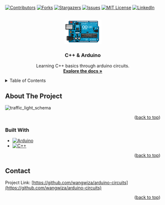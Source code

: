 
<a name="readme-top"></a>



<!-- PROJECT SHIELDS -->
<!--
*** I'm using markdown "reference style" links for readability.
*** Reference links are enclosed in brackets [ ] instead of parentheses ( ).
*** See the bottom of this document for the declaration of the reference variables
*** for contributors-url, forks-url, etc. This is an optional, concise syntax you may use.
*** https://www.markdownguide.org/basic-syntax/#reference-style-links
-->
[![Contributors][contributors-shield]][contributors-url]
[![Forks][forks-shield]][forks-url]
[![Stargazers][stars-shield]][stars-url]
[![Issues][issues-shield]][issues-url]
[![MIT License][license-shield]][license-url]
[![LinkedIn][linkedin-shield]][linkedin-url]



<!-- PROJECT LOGO -->
<br />
<div align="center">
  <a href="https://github.com/wangwiza/arduino-circuits">
    <img src="src/arduino_uno_logo2.png" alt="Logo" width="120" height="80">
  </a>

<h3 align="center">C++ & Arduino</h3>

  <p align="center">
    Learning C++ basics through arduino circuits.
    <br />
    <a href="https://github.com/wangwiza/arduino-circuits"><strong>Explore the docs »</strong></a>
    <br />

  </p>
</div>



<!-- TABLE OF CONTENTS -->
<details>
  <summary>Table of Contents</summary>
  <ol>
    <li>
      <a href="#about-the-project">About The Project</a>
      <ul>
        <li><a href="#built-with">Built With</a></li>
      </ul>
    </li>
    <li>
      <a href="#getting-started">Getting Started</a>
      <ul>
        <li><a href="#prerequisites">Prerequisites</a></li>
        <li><a href="#installation">Installation</a></li>
      </ul>
    </li>
    <li><a href="#usage">Usage</a></li>
    <li><a href="#roadmap">Roadmap</a></li>
    <li><a href="#contributing">Contributing</a></li>
    <li><a href="#license">License</a></li>
    <li><a href="#contact">Contact</a></li>
    <li><a href="#acknowledgments">Acknowledgments</a></li>
  </ol>
</details>



<!-- ABOUT THE PROJECT -->
## About The Project

![traffic_light_schema](https://user-images.githubusercontent.com/76924804/192179919-b892ba2d-3cbc-42d0-a418-1df5a81d5292.png)

<p align="right">(<a href="#readme-top">back to top</a>)</p>



### Built With

* [![Arduino][Arduino.cc]][arduino-url]
* [![C++][cpp]][cpp-url]



<p align="right">(<a href="#readme-top">back to top</a>)</p>

<!-- CONTACT -->
## Contact

Project Link: [https://github.com/wangwiza/arduino-circuits](https://github.com/wangwiza/arduino-circuits)

<p align="right">(<a href="#readme-top">back to top</a>)</p>

<!-- MARKDOWN LINKS & IMAGES -->
<!-- https://www.markdownguide.org/basic-syntax/#reference-style-links -->
[contributors-shield]: https://img.shields.io/github/contributors/wangwiza/arduino-circuits.svg?style=for-the-badge
[contributors-url]: https://github.com/wangwiza/arduino-circuits/graphs/contributors
[forks-shield]: https://img.shields.io/github/forks/wangwiza/arduino-circuits.svg?style=for-the-badge
[forks-url]: https://github.com/wangwiza/arduino-circuits/network/members
[stars-shield]: https://img.shields.io/github/stars/wangwiza/arduino-circuits.svg?style=for-the-badge
[stars-url]: https://github.com/wangwiza/arduino-circuits/stargazers
[issues-shield]: https://img.shields.io/github/issues/wangwiza/arduino-circuits.svg?style=for-the-badge
[issues-url]: https://github.com/wangwiza/arduino-circuits/issues
[license-shield]: https://img.shields.io/github/license/wangwiza/arduino-circuits.svg?style=for-the-badge
[license-url]: https://github.com/wangwiza/arduino-circuits/blob/master/LICENSE.txt
[linkedin-shield]: https://img.shields.io/badge/-LinkedIn-black.svg?style=for-the-badge&logo=linkedin&colorB=555
[linkedin-url]: https://linkedin.com/in/willzawang

[Arduino.cc]: https://img.shields.io/badge/Arduino-0594c3?style=for-the-badge&logo=arduino&logoColor=white
[arduino-url]: https://www.arduino.cc/
[cpp]: https://img.shields.io/badge/C++-00599C?style=for-the-badge&logo=c%2B%2B&logoColor=white
[cpp-url]: https://cplusplus.com/doc/tutorial/
